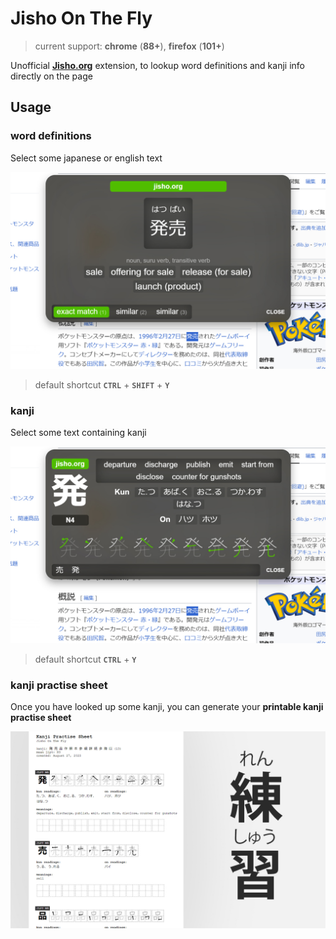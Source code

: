 # Jisho On The Fly
> current support: **chrome** (**88+**), **firefox** (**101+**)

Unofficial [**Jisho.org**](https://jisho.org) extension, to lookup word definitions and kanji info directly on the page

## Usage

### word definitions

Select some japanese or english text

<img src="https://github.com/9elt/Jisho/blob/main/media/definition.jpg?v=0003" data-canonical-src="https://github.com/9elt/Jisho/blob/main/media/definition.jpg" width="550" />

> default shortcut **`CTRL`** + **`SHIFT`** + **`Y`**

### kanji

Select some text containing kanji

<img src="https://github.com/9elt/Jisho/blob/main/media/kanji.jpg?v=0003" data-canonical-src="https://github.com/9elt/Jisho/blob/main/media/kanji.jpg" width="550" />

> default shortcut **`CTRL`** + **`Y`**

### kanji practise sheet

Once you have looked up some kanji, you can generate your **printable kanji practise sheet**

<img src="https://github.com/9elt/Jisho/blob/main/media/practise.jpg?v=0003" data-canonical-src="https://github.com/9elt/Jisho/blob/main/media/practise.jpg" width="550" />
